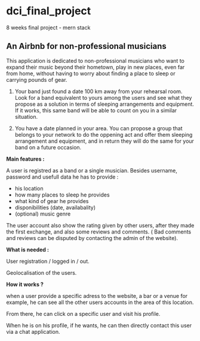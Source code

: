 # dci_final_project

8 weeks final project - mern stack

## An Airbnb for non-professional musicians

This application is dedicated to non-professional musicians who want to expand their music beyond their hometown, play in new places, even far from home, without having to worry about finding a place to sleep or carrying pounds of gear.

1. Your band just found a date 100 km away from your rehearsal room. Look for a band equivalent to yours among the users and see what they propose as a solution in terms of sleeping arrangements and equipment. If it works, this same band will be able to count on you in a similar situation.

2. You have a date planned in your area. You can propose a group that belongs to your network to do the oppening act and offer them sleeping arrangement and equipment, and in return they will do the same for your band on a future occasion.

**Main features :**

A user is registred as a band or a single musician.
Besides username, password and usefull data he has to provide :

-   his location
-   how many places to sleep he provides
-   what kind of gear he provides
-   disponibilities (date, availabality)
-   (optional) music genre

The user account also show the rating given by other users, after they made the first exchange, and also some reviews and comments.
( Bad comments and reviews can be disputed by contacting the admin of the website).

**What is needed :**

User registration / logged in / out.

Geolocalisation of the users.

**How it works ?**

when a user provide a specific adress to the website, a bar or a venue for example, he can see all the other users accounts in the area of this location.

From there, he can click on a specific user and visit his profile.

When he is on his profile, if he wants, he can then directly contact this user via a chat application.
